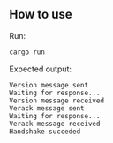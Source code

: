 ## How to use

Run:

```sh
cargo run
```

Expected output:

```
Version message sent
Waiting for response...
Version message received
Verack message sent
Waiting for response...
Verack message received
Handshake succeded
```
